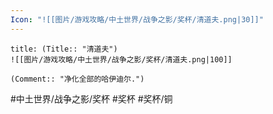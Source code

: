 ```yaml
---
Icon: "![[图片/游戏攻略/中土世界/战争之影/奖杯/清道夫.png|30]]"
---
```

```ad-common-bronze-trophy
title: (Title:: "清道夫")
![[图片/游戏攻略/中土世界/战争之影/奖杯/清道夫.png|100]]

(Comment:: "净化全部的哈伊迪尔.")
```

#中土世界/战争之影/奖杯 #奖杯 #奖杯/铜
